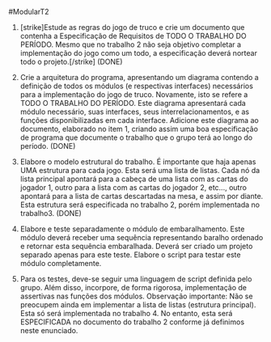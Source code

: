 #ModularT2

1. [strike]Estude as regras do jogo de truco e crie um documento que contenha a Especificação de
Requisitos de TODO O TRABALHO DO PERÍODO. Mesmo que no trabalho 2 não seja
objetivo completar a implementação do jogo como um todo, a especificação deverá nortear
todo o projeto.[/strike] (DONE)

2. Crie a arquitetura do programa, apresentando um diagrama contendo a definição de todos os
módulos (e respectivas interfaces) necessários para a implementação do jogo de truco.
Novamente, isto se refere a TODO O TRABALHO DO PERÍODO. Este diagrama apresentará
cada módulo necessário, suas interfaces, seus interrelacionamentos, e as funções
disponibilizadas em cada interface. Adicione este diagrama ao documento, elaborado no item
1, criando assim uma boa especificação de programa que documente o trabalho que o grupo
terá ao longo do período. (DONE)

3. Elabore o modelo estrutural do trabalho. É importante que haja apenas UMA estrutura para
cada jogo. Esta será uma lista de listas. Cada nó da lista principal apontará para a cabeça de
uma lista com as cartas do jogador 1, outro para a lista com as cartas do jogador 2, etc..., outro
apontará para a lista de cartas descartadas na mesa, e assim por diante. Esta estrutura será
especificada no trabalho 2, porém implementada no trabalho3. (DONE)

4. Elabore e teste separadamente o módulo de embaralhamento. Este módulo deverá receber
uma sequência representando baralho ordenado e retornar esta sequência embaralhada.
Deverá ser criado um projeto separado apenas para este teste. Elabore o script para testar
este módulo completamente.

5. Para os testes, deve-se seguir uma linguagem de script definida pelo grupo. Além disso,
incorpore, de forma rigorosa, implementação de assertivas nas funções dos módulos.
Observação importante: Não se preocupem ainda em implementar a lista de listas (estrutura
principal). Esta só será implementada no trabalho 4. No entanto, esta será ESPECIFICADA no
documento do trabalho 2 conforme já definimos neste enunciado.
